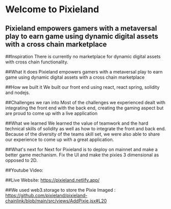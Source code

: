 # Welcome to Pixieland
## Pixieland empowers gamers with a metaversal play to earn game using  dynamic digital assets with a cross chain marketplace 
 
##Inspiration
There is currently no marketplace for dynamic digital assets with cross chain functionality.

##What it does
Pixieland empowers gamers with a metaversal play to earn game using  dynamic digital assets with a cross chain marketplace 

##How we built it
We built our front end using react, react spring, solidity and nodejs.

##Challenges we ran into
Most of the challenges we experienced dealt with integrating the front end with the back end, creating the gaming aspect but are proud to come up with a live application

##What we learned
We learned the value of teamwork and the hard technical skills of solidity as well as how to integrate the front and back end. Because of the diversity of the teams skill set, we were also able to share our experience to come up with a great application.

##What's next for 
Next for Pixieland is to deploy on mainnet and make a better game mechanism. Fix the UI and make the pixies 3 dimensional as opposed to 2D.
 
##Youtube Video: 
 
##Live Website: https://pixieland.netlify.app/

 ##We used web3.storage to store the Pixie Imaged :  https://github.com/pixieland/pixieland-chainlink/blob/main/src/views/AddPixie.jsx#L20
